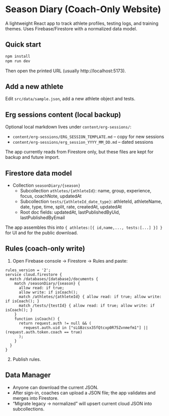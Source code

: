 
# Season Diary (Coach-Only Website)

A lightweight React app to track athlete profiles, testing logs, and training themes.
Uses Firebase/Firestore with a normalized data model.

## Quick start
```bash
npm install
npm run dev
```

Then open the printed URL (usually http://localhost:5173).

## Add a new athlete
Edit `src/data/sample.json`, add a new athlete object and tests.

## Erg sessions content (local backup)

Optional local markdown lives under `content/erg-sessions/`:

- `content/erg-sessions/ERG_SESSION_TEMPLATE.md` – copy for new sessions
- `content/erg-sessions/erg_session_YYYY_MM_DD.md` – dated sessions

The app currently reads from Firestore only, but these files are kept for backup and future import.

## Firestore data model

- Collection `seasonDiary/{season}`
  - Subcollection `athletes/{athleteId}`: name, group, experience, focus, coachNote, updatedAt
  - Subcollection `tests/{athleteId_date_type}`: athleteId, athleteName, date, type, time, split, rate, createdAt, updatedAt
  - Root doc fields: updatedAt, lastPublishedByUid, lastPublishedByEmail

The app assembles this into `{ athletes:[{ id,name,..., tests:[...] }] }` for UI and for the public download.

## Rules (coach-only write)

1) Open Firebase console → Firestore → Rules and paste:

```
rules_version = '2';
service cloud.firestore {
  match /databases/{database}/documents {
    match /seasonDiary/{season} {
      allow read: if true;
      allow write: if isCoach();
      match /athletes/{athleteId} { allow read: if true; allow write: if isCoach(); }
      match /tests/{testId} { allow read: if true; allow write: if isCoach(); }
    }
    function isCoach() {
      return request.auth != null && (
        request.auth.uid in ["sLGBzcsx35fQtcxp0R75Zvnmefm1"] || (request.auth.token.coach == true)
      );
    }
  }
}
```

2) Publish rules.

## Data Manager

- Anyone can download the current JSON.
- After sign-in, coaches can upload a JSON file; the app validates and merges into Firestore.
- “Migrate legacy → normalized” will upsert current cloud JSON into subcollections.
